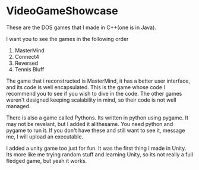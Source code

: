 # VideoGameShowcase

These are the DOS games that I made in C++(one is in Java).

I want you to see the games in the following order
1. MasterMind
2. Connect4
3. Reversed
4. Tennis Bluff

The game that i reconstructed is MasterMind, it has a better user interface, and its code is well encapsulated. This is the game whose code I recommend you to see if you wish to dive in the code. The other games weren't designed keeping scalability in mind, so their code is not well managed.

There is also a game called Pythons. Its written in python using pygame. It may not be revelant, but I added it allthesame. You need python and pygame to run it. If you don't have these and still want to see it, message me, I will upload an executable.

I added a unity game too just for fun. It was the first thing I made in Unity. Its more like me trying random stuff and learning Unity, so its not really a full fledged game, but yeah it works.
